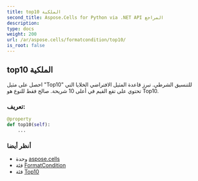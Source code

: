 ```yaml
---
title: top10 الملكية
second_title: Aspose.Cells for Python via .NET API المراجع
description:
type: docs
weight: 200
url: /ar/aspose.cells/formatcondition/top10/
is_root: false
---
```

##  top10 الملكية

احصل على مثيل "Top10" للتنسيق الشرطي.
تبرز قاعدة المثيل الافتراضي الخلايا التي تحتوي على
تقع القيم في أعلى 10 شريحة.
صالح فقط للنوع هو Top10.
###  تعريف:
```python
@property
def top10(self):
    ...
```

###  أنظر أيضا
* وحدة [aspose.cells](../../)
* فئة [FormatCondition](/cells/python-net/ar/aspose.cells/formatcondition)
* فئة [Top10](/cells/python-net/ar/aspose.cells/top10)
